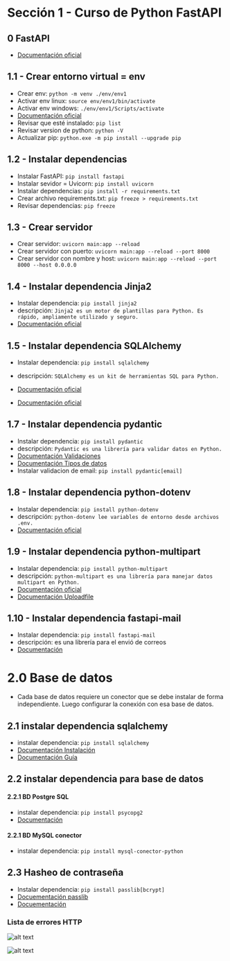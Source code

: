 # Sección 1 - Curso de Python FastAPI

## 0 FastAPI
* [Documentación oficial](https://fastapi.tiangolo.com/)

## 1.1 - Crear entorno virtual = env
* Crear env: `python -m venv ./env/env1`
* Activar env linux: `source env/env1/bin/activate`
* Activar env windows: `./env/env1/Scripts/activate`
* [Documentación oficial](https://docs.python.org/es/3/library/venv.html)
* Revisar que esté instalado: `pip list`
* Revisar version de python: `python -V`
* Actualizar pip: `python.exe -m pip install --upgrade pip`

## 1.2 - Instalar dependencias
* Instalar FastAPI: `pip install fastapi`
* Instalar sevidor = Uvicorn: `pip install uvicorn`
* Instalar dependencias: `pip install -r requirements.txt`
* Crear archivo requirements.txt: `pip freeze > requirements.txt`
* Revisar dependencias: `pip freeze`

## 1.3 - Crear servidor
* Crear servidor: `uvicorn main:app --reload`
* Crear servidor con puerto: `uvicorn main:app --reload --port 8000`
* Crear servidor con nombre y host: `uvicorn main:app --reload --port 8000 --host 0.0.0.0`

## 1.4 - Instalar dependencia Jinja2
* Instalar dependencia: `pip install jinja2`
* descripción: `Jinja2 es un motor de plantillas para Python. Es rápido, ampliamente utilizado y seguro.`
* [Documentación oficial](https://pypi.org/project/Jinja2/)

## 1.5 - Instalar dependencia SQLAlchemy
* Instalar dependencia: `pip install sqlalchemy`
* descripción: `SQLAlchemy es un kit de herramientas SQL para Python.`
* [Documentación oficial](https://www.sqlalchemy.org/)


* [Documentación oficial](https://pypi.org/project/autopep8/)

## 1.7 - Instalar dependencia pydantic
* Instalar dependencia: `pip install pydantic`
* descripción: `Pydantic es una librería para validar datos en Python.`
* [Documentación Validaciones](https://docs.pydantic.dev/latest/concepts/validators/) 
* [Documentación Tipos de datos](https://docs.pydantic.dev/1.10/usage/types/#pydantic-types)
* Instalar validacion de email: `pip install pydantic[email]`

## 1.8 - Instalar dependencia python-dotenv
* Instalar dependencia: `pip install python-dotenv`
* descripción: `python-dotenv lee variables de entorno desde archivos .env.`
* [Documentación oficial](https://pypi.org/project/python-dotenv/)

## 1.9 - Instalar dependencia python-multipart
* Instalar dependencia: `pip install python-multipart`
* descripción: `python-multipart es una librería para manejar datos multipart en Python.`
* [Documentación oficial](https://pypi.org/project/python-multipart/)
* [Documentación Uploadfile](https://fastapi.tiangolo.com/reference/uploadfile/)

## 1.10 - Instalar dependencia fastapi-mail
* Instalar dependencia: ```pip install fastapi-mail```
* descripción: es una librería para el envió de correos
* [Documentación](https://sabuhish.github.io/fastapi-mail/example/)

# 2.0 Base de datos
* Cada base de datos requiere un conector que se debe instalar de forma independiente. Luego configurar la conexión con esa base de datos.

## 2.1 instalar dependencia sqlalchemy
* instalar dependencia: ```pip install sqlalchemy```
* [Documentación Instalación](https://docs.sqlalchemy.org/en/20/intro.html#installation)
* [Documentación Guía](https://docs.sqlalchemy.org/en/20/orm/quickstart.html)

## 2.2 instalar dependencia  para base de datos
#### 2.2.1 BD Postgre SQL
* instalar dependencia: ```pip install psycopg2 ```
* [Documentación](https://www.psycopg.org/docs/install.html#quick-install)

#### 2.2.1 BD MySQL conector
* instalar dependencia: ```pip install mysql-conector-python ```

## 2.3 Hasheo de contraseña 
* Instalar dependencia: ```pip install passlib[bcrypt]```
* [Docuementación passlib](https://passlib.readthedocs.io/en/stable/)
* [Docuementación ](https://fastapi.tiangolo.com/tutorial/security/oauth2-jwt/#install-passlib)

### Lista de errores HTTP
![alt text](image.png)

![alt text](image-1.png)